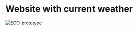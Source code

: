 # Website with current weather
![ECO-prototype](https://github.com/natsitarz/ECO-website-project/assets/78207063/ad5f48dc-2648-4135-86d9-cd70778d0d39)
